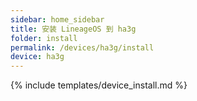 ```yaml
---
sidebar: home_sidebar
title: 安装 LineageOS 到 ha3g
folder: install
permalink: /devices/ha3g/install
device: ha3g
---
```

{% include templates/device_install.md %}
